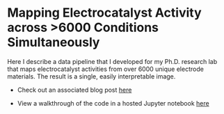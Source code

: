 # Mapping Electrocatalyst Activity across >6000 Conditions Simultaneously


Here I describe a data pipeline that I developed for my Ph.D. research lab that maps electrocatalyst activities from over 6000 unique electrode materials. The result is a single, easily interpretable image.



* Check out an associated blog post [here](https://peterdefnet.github.io/portfolio/portfolio-2/)


* View a walkthrough of the code in a hosted Jupyter notebook [here](https://nbviewer.jupyter.org/github/PeterDefnet/Spatially-Mapping-Bipolar-Microelectrode-Array-Data/blob/master/Notebooks/Spatial%20Mapping%20Updated%3B%20July%2010%2C%202021.ipynb)




